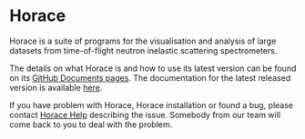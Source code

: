 # Horace
Horace is a suite of programs for the visualisation and analysis of large datasets from time-of-flight neutron inelastic scattering spectrometers.

The details on what Horace is and how to use its latest version can be found on its [GitHub Documents pages](https://pace-neutrons.github.io/Horace/unstable/). The documentation for the latest released version is available [here](https://pace-neutrons.github.io/Horace).

If you have problem with Horace, Horace installation or found a bug, please contact [Horace Help](mailto:HoraceHelp@stfc.ac.uk) describing the issue. Somebody from our team will come back to you to deal with the problem.
